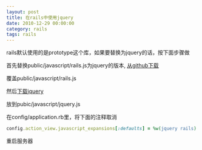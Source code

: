 ```yaml
---
layout: post
title: 在rails中使用jquery
date: 2010-12-29 00:00:00
category: rails
tags: rails
---
```


rails默认使用的是prototype这个库，如果要替换为jquery的话，按下面步骤做

首先替换public/javascript/rails.js为jquery的版本,
[从github下载](https://github.com/rails/jquery-ujs/blob/master/src/rails.js)

覆盖public/javascript/rails.js

然后[下载jquery](http://code.jquery.com/jquery-1.4.4.min.js)

放到pubic/javascript/jquery.js

在config/application.rb里，将下面的注释取消

```ruby
config.action_view.javascript_expansions[:defaults] = %w(jquery rails)
```

重启服务器